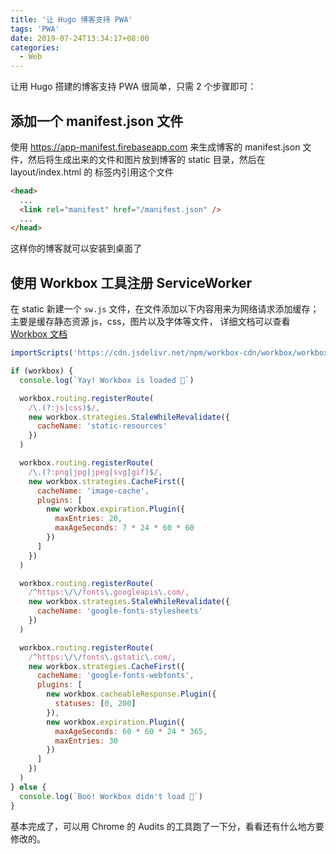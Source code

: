 ```yaml
---
title: '让 Hugo 博客支持 PWA'
tags: 'PWA'
date: 2019-07-24T13:34:17+08:00
categories:
  - Web
---
```


让用 Hugo 搭建的博客支持 PWA 很简单，只需 2 个步骤即可：

## 添加一个 manifest.json 文件

使用 https://app-manifest.firebaseapp.com 来生成博客的 manifest.json 文件，然后将生成出来的文件和图片放到博客的 static 目录，然后在 layout/index.html 的 <head> 标签内引用这个文件

```html
<head>
  ...
  <link rel="manifest" href="/manifest.json" />
  ...
</head>
```

这样你的博客就可以安装到桌面了

## 使用 Workbox 工具注册 ServiceWorker

在 static 新建一个 `sw.js` 文件，在文件添加以下内容用来为网络请求添加缓存；主要是缓存静态资源 js，css，图片以及字体等文件，
详细文档可以查看 [Workbox 文档](https://developers.google.cn/web/tools/workbox)

```js
importScripts('https://cdn.jsdelivr.net/npm/workbox-cdn/workbox/workbox-sw.js')

if (workbox) {
  console.log(`Yay! Workbox is loaded 🎉`)

  workbox.routing.registerRoute(
    /\.(?:js|css)$/,
    new workbox.strategies.StaleWhileRevalidate({
      cacheName: 'static-resources'
    })
  )

  workbox.routing.registerRoute(
    /\.(?:png|jpg|jpeg|svg|gif)$/,
    new workbox.strategies.CacheFirst({
      cacheName: 'image-cache',
      plugins: [
        new workbox.expiration.Plugin({
          maxEntries: 20,
          maxAgeSeconds: 7 * 24 * 60 * 60
        })
      ]
    })
  )

  workbox.routing.registerRoute(
    /^https:\/\/fonts\.googleapis\.com/,
    new workbox.strategies.StaleWhileRevalidate({
      cacheName: 'google-fonts-stylesheets'
    })
  )

  workbox.routing.registerRoute(
    /^https:\/\/fonts\.gstatic\.com/,
    new workbox.strategies.CacheFirst({
      cacheName: 'google-fonts-webfonts',
      plugins: [
        new workbox.cacheableResponse.Plugin({
          statuses: [0, 200]
        }),
        new workbox.expiration.Plugin({
          maxAgeSeconds: 60 * 60 * 24 * 365,
          maxEntries: 30
        })
      ]
    })
  )
} else {
  console.log(`Boo! Workbox didn't load 😬`)
}
```

基本完成了，可以用 Chrome 的 Audits 的工具跑了一下分，看看还有什么地方要修改的。
